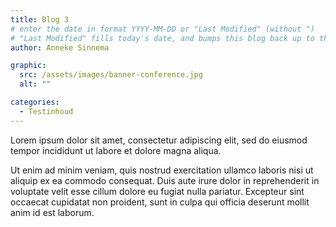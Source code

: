 ```yaml
---
title: Blog 3
# enter the date in format YYYY-MM-DD or "Last Modified" (without ")
# "Last Modified" fills today's date, and bumps this blog back up to the top
author: Anneke Sinnema

graphic:
  src: /assets/images/banner-conference.jpg
  alt: ""

categories:
  - Testinhoud
---
```

Lorem ipsum dolor sit amet, consectetur adipiscing elit, sed do eiusmod tempor incididunt ut labore et dolore magna aliqua.

Ut enim ad minim veniam, quis nostrud exercitation ullamco laboris nisi ut aliquip ex ea commodo consequat. Duis aute irure dolor in reprehenderit in voluptate velit esse cillum dolore eu fugiat nulla pariatur. Excepteur sint occaecat cupidatat non proident, sunt in culpa qui officia deserunt mollit anim id est laborum.
